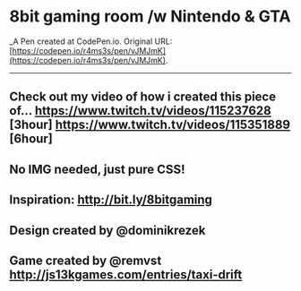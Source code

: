 # 8bit gaming room /w Nintendo & GTA
 _A Pen created at CodePen.io. Original URL: [https://codepen.io/r4ms3s/pen/vJMJmK](https://codepen.io/r4ms3s/pen/vJMJmK).

   ------------------------
  Check out my video of how i created this piece of...
  https://www.twitch.tv/videos/115237628 [3hour]
  https://www.twitch.tv/videos/115351889 [6hour]
  ------------------------
  No IMG needed, just pure CSS!
  ------------------------
  Inspiration: http://bit.ly/8bitgaming
  ------------------------
  Design created by @dominikrezek
  ------------------------
  Game created by @remvst
  http://js13kgames.com/entries/taxi-drift
  ------------------------